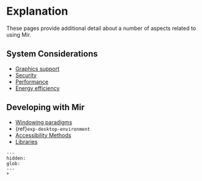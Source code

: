 # Explanation

These pages provide additional detail about a number of aspects related to using Mir.

## System Considerations

- [Graphics support](mir-graphics-support.md)
- [Security](security.md)
- [Performance](performance.md)
- [Energy efficiency](energy-efficiency.md)

## Developing with Mir

- [Windowing paradigms](window-positions-under-wayland.md)
- {ref}`exp-desktop-environment`
- [Accessibility Methods](accessibility-methods.md)
- [Libraries](consumer-libraries.md)

```{toctree}
---
hidden:
glob:
---
*
```
